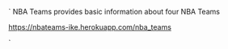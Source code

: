 `
NBA Teams provides basic information about four NBA Teams

https://nbateams-ike.herokuapp.com/nba_teams

`
